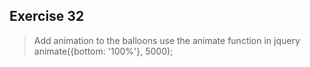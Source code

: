 Exercise 32
---

> Add animation to the balloons
> use the animate function in jquery
> animate({bottom: '100%'}, 5000);
